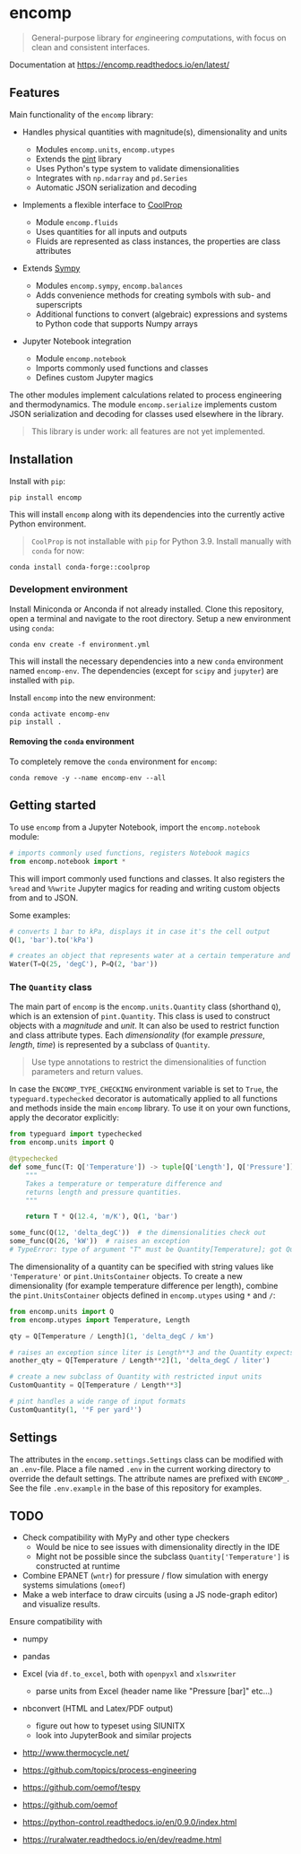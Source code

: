 # encomp

> General-purpose library for *en*gineering *comp*utations, with focus on clean and consistent interfaces.

Documentation at https://encomp.readthedocs.io/en/latest/

## Features

Main functionality of the ``encomp`` library:

* Handles physical quantities with magnitude(s), dimensionality and units

   * Modules ``encomp.units``, ``encomp.utypes``
   * Extends the [pint](https://pypi.org/project/Pint) library
   * Uses Python's type system to validate dimensionalities
   * Integrates with ``np.ndarray`` and ``pd.Series``
   * Automatic JSON serialization and decoding

* Implements a flexible interface to [CoolProp](http://www.coolprop.org)

   * Module ``encomp.fluids``
   * Uses quantities for all inputs and outputs
   * Fluids are represented as class instances, the properties are class attributes

* Extends [Sympy](https://pypi.org/project/sympy/)

   * Modules ``encomp.sympy``, ``encomp.balances``
   * Adds convenience methods for creating symbols with sub- and superscripts
   * Additional functions to convert (algebraic) expressions and systems to Python code that supports Numpy arrays

* Jupyter Notebook integration

   * Module ``encomp.notebook``
   * Imports commonly used functions and classes
   * Defines custom Jupyter magics


The other modules implement calculations related to process engineering and thermodynamics.
The module ``encomp.serialize`` implements custom JSON serialization and decoding for classes used elsewhere in the library.

> This library is under work: all features are not yet implemented.


## Installation

Install with ``pip``:

```
pip install encomp
```

This will install ``encomp`` along with its dependencies into the currently active Python environment.

> ``CoolProp`` is not installable with ``pip`` for Python 3.9. Install manually with ``conda`` for now:

```
conda install conda-forge::coolprop
```


### Development environment

Install Miniconda or Anconda if not already installed.
Clone this repository, open a terminal and navigate to the root directory.
Setup a new environment using ``conda``:

```
conda env create -f environment.yml
```

This will install the necessary dependencies into a new ``conda`` environment named ``encomp-env``.
The dependencies (except for ``scipy`` and ``jupyter``) are installed with ``pip``.

Install ``encomp`` into the new environment:

```
conda activate encomp-env
pip install .
```


#### Removing the ``conda`` environment

To completely remove the ``conda`` environment for ``encomp``:

```
conda remove -y --name encomp-env --all
```


## Getting started

To use ``encomp`` from a Jupyter Notebook, import the ``encomp.notebook`` module:


```python
# imports commonly used functions, registers Notebook magics
from encomp.notebook import *
```

This will import commonly used functions and classes.
It also registers the ``%read`` and ``%%write`` Jupyter magics for reading and writing custom objects from and to JSON.

Some examples:

```python
# converts 1 bar to kPa, displays it in case it's the cell output
Q(1, 'bar').to('kPa')
```

```python
# creates an object that represents water at a certain temperature and pressure
Water(T=Q(25, 'degC'), P=Q(2, 'bar'))
```


### The ``Quantity`` class


The main part of ``encomp`` is the ``encomp.units.Quantity`` class (shorthand ``Q``), which is an extension of ``pint.Quantity``.
This class is used to construct objects with a *magnitude* and *unit*.
It can also be used to restrict function and class attribute types.
Each *dimensionality* (for example *pressure*, *length*, *time*) is represented by a subclass of ``Quantity``.

> Use type annotations to restrict the dimensionalities of function parameters and return values.

In case the ``ENCOMP_TYPE_CHECKING`` environment variable is set to ``True``, the ``typeguard.typechecked`` decorator is automatically applied to all functions and methods inside the main ``encomp`` library.
To use it on your own functions, apply the decorator explicitly:


```python
from typeguard import typechecked
from encomp.units import Q

@typechecked
def some_func(T: Q['Temperature']) -> tuple[Q['Length'], Q['Pressure']]:
    """
    Takes a temperature or temperature difference and
    returns length and pressure quantities.
    """

    return T * Q(12.4, 'm/K'), Q(1, 'bar')

some_func(Q(12, 'delta_degC'))  # the dimensionalities check out
some_func(Q(26, 'kW'))  # raises an exception
# TypeError: type of argument "T" must be Quantity[Temperature]; got Quantity[Power] instead
```

The dimensionality of a quantity can be specified with string values like ``'Temperature'`` or ``pint.UnitsContainer`` objects.
To create a new dimensionality (for example temperature difference per length), combine the ``pint.UnitsContainer`` objects defined in ``encomp.utypes`` using ``*`` and ``/``:


```python
from encomp.units import Q
from encomp.utypes import Temperature, Length

qty = Q[Temperature / Length](1, 'delta_degC / km')

# raises an exception since liter is Length**3 and the Quantity expects Length**2
another_qty = Q[Temperature / Length**2](1, 'delta_degC / liter')

# create a new subclass of Quantity with restricted input units
CustomQuantity = Q[Temperature / Length**3]

# pint handles a wide range of input formats
CustomQuantity(1, '°F per yard³')
```

## Settings

The attributes in the ``encomp.settings.Settings`` class can be modified with an ``.env``-file.
Place a file named ``.env`` in the current working directory to override the default settings.
The attribute names are prefixed with ``ENCOMP_``.
See the file ``.env.example`` in the base of this repository for examples.


## TODO

* Check compatibility with MyPy and other type checkers
   * Would be nice to see issues with dimensionality directly in the IDE
   * Might not be possible since the subclass ``Quantity['Temperature']`` is constructed at runtime
* Combine EPANET (``wntr``) for pressure / flow simulation with energy systems simulations (``omeof``)
* Make a web interface to draw circuits (using a JS node-graph editor) and visualize results.

Ensure compatibility with

* numpy
* pandas
* Excel (via ``df.to_excel``, both with ``openpyxl`` and ``xlsxwriter``
    * parse units from Excel (header name like "Pressure [bar]" etc...)
* nbconvert (HTML and Latex/PDF output)
    * figure out how to typeset using SIUNITX
    * look into JupyterBook and similar projects


* http://www.thermocycle.net/
* https://github.com/topics/process-engineering
* https://github.com/oemof/tespy
* https://github.com/oemof
* https://python-control.readthedocs.io/en/0.9.0/index.html
* https://ruralwater.readthedocs.io/en/dev/readme.html
